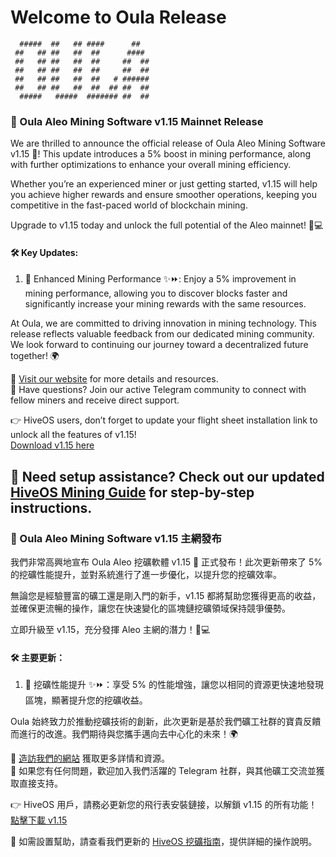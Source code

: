 # Welcome to Oula Release

```
  #####  ##   ## ####      ##    
 ##   ## ##   ##  ##      ####   
 ##   ## ##   ##  ##     ##  ##  
 ##   ## ##   ##  ##     ##  ##  
 ##   ## ##   ##  ##   # ######  
 ##   ## ##   ##  ##  ## ##  ##  
  #####   #####  ####### ##  ##
```

### 🚀 Oula Aleo Mining Software v1.15 Mainnet Release

We are thrilled to announce the official release of Oula Aleo Mining Software v1.15 🎉! This update introduces a 5% boost in mining performance, along with further optimizations to enhance your overall mining efficiency.

Whether you’re an experienced miner or just getting started, v1.15 will help you achieve higher rewards and ensure smoother operations, keeping you competitive in the fast-paced world of blockchain mining.

Upgrade to v1.15 today and unlock the full potential of the Aleo mainnet! 💪💻

#### 🛠️ Key Updates:
1. 🚀 Enhanced Mining Performance ✨⏩: Enjoy a 5% improvement in mining performance, allowing you to discover blocks faster and significantly increase your mining rewards with the same resources.

At Oula, we are committed to driving innovation in mining technology. This release reflects valuable feedback from our dedicated mining community. We look forward to continuing our journey toward a decentralized future together! 🌍

🔗 [Visit our website](https://oula.network) for more details and resources.  
💬 Have questions? Join our active Telegram community to connect with fellow miners and receive direct support.

👉 HiveOS users, don’t forget to update your flight sheet installation link to unlock all the features of v1.15!  
[Download v1.15 here](https://oula-hiveos.oss-ap-southeast-1.aliyuncs.com/oulapool-v1.15.tar.gz)

📖 Need setup assistance? Check out our updated [HiveOS Mining Guide](https://oula-faq.gitbook.io/zh/v/en/start-mining/publish-your-docs-1) for step-by-step instructions.
---

### 🚀 Oula Aleo Mining Software v1.15 主網發布

我們非常高興地宣布 Oula Aleo 挖礦軟體 v1.15 🎉 正式發布！此次更新帶來了 5% 的挖礦性能提升，並對系統進行了進一步優化，以提升您的挖礦效率。

無論您是經驗豐富的礦工還是剛入門的新手，v1.15 都將幫助您獲得更高的收益，並確保更流暢的操作，讓您在快速變化的區塊鏈挖礦領域保持競爭優勢。

立即升級至 v1.15，充分發揮 Aleo 主網的潛力！💪💻

#### 🛠️ 主要更新：
1. 🚀 挖礦性能提升 ✨⏩：享受 5% 的性能增強，讓您以相同的資源更快速地發現區塊，顯著提升您的挖礦收益。

Oula 始終致力於推動挖礦技術的創新，此次更新是基於我們礦工社群的寶貴反饋而進行的改進。我們期待與您攜手邁向去中心化的未來！🌍

🔗 [造訪我們的網站](https://oula.network) 獲取更多詳情和資源。  
💬 如果您有任何問題，歡迎加入我們活躍的 Telegram 社群，與其他礦工交流並獲取直接支持。

👉 HiveOS 用戶，請務必更新您的飛行表安裝鏈接，以解鎖 v1.15 的所有功能！  
[點擊下載 v1.15](https://oula-hiveos.oss-ap-southeast-1.aliyuncs.com/oulapool-v1.15.tar.gz)

📖 如需設置幫助，請查看我們更新的 [HiveOS 挖礦指南](https://oula-faq.gitbook.io/zh/v/en/start-mining/publish-your-docs-1)，提供詳細的操作說明。
